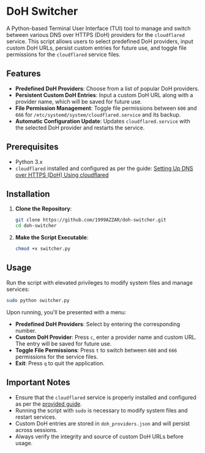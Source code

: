 # DoH Switcher

A Python-based Terminal User Interface (TUI) tool to manage and switch between various DNS over HTTPS (DoH) providers for the `cloudflared` service. This script allows users to select predefined DoH providers, input custom DoH URLs, persist custom entries for future use, and toggle file permissions for the `cloudflared` service files.

## Features

- **Predefined DoH Providers**: Choose from a list of popular DoH providers.
- **Persistent Custom DoH Entries**: Input a custom DoH URL along with a provider name, which will be saved for future use.
- **File Permission Management**: Toggle file permissions between `600` and `666` for `/etc/systemd/system/cloudflared.service` and its backup.
- **Automatic Configuration Update**: Updates `cloudflared.service` with the selected DoH provider and restarts the service.

## Prerequisites

- Python 3.x
- `cloudflared` installed and configured as per the guide: [Setting Up DNS over HTTPS (DoH) Using cloudflared](https://gist.github.com/1999AZZAR/d5b9207aaa3302dc7fa9bab1fa4fb80f)

## Installation

1. **Clone the Repository**:
   
   ```bash
   git clone https://github.com/1999AZZAR/doh-switcher.git
   cd doh-switcher
   ```

2. **Make the Script Executable**:
   
   ```bash
   chmod +x switcher.py
   ```

## Usage

Run the script with elevated privileges to modify system files and manage services:

```bash
sudo python switcher.py
```

Upon running, you'll be presented with a menu:

- **Predefined DoH Providers**: Select by entering the corresponding number.
- **Custom DoH Provider**: Press `c`, enter a provider name and custom URL. The entry will be saved for future use.
- **Toggle File Permissions**: Press `t` to switch between `600` and `666` permissions for the service files.
- **Exit**: Press `q` to quit the application.

## Important Notes

- Ensure that the `cloudflared` service is properly installed and configured as per the [provided guide](https://gist.github.com/1999AZZAR/d5b9207aaa3302dc7fa9bab1fa4fb80f).
- Running the script with `sudo` is necessary to modify system files and restart services.
- Custom DoH entries are stored in `doh_providers.json` and will persist across sessions.
- Always verify the integrity and source of custom DoH URLs before usage.
